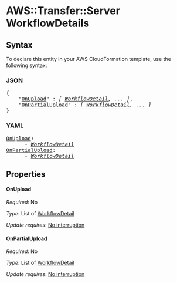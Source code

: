 # AWS::Transfer::Server WorkflowDetails

## Syntax

To declare this entity in your AWS CloudFormation template, use the following syntax:

### JSON

<pre>
{
    "<a href="#onupload" title="OnUpload">OnUpload</a>" : <i>[ <a href="workflowdetail.md">WorkflowDetail</a>, ... ]</i>,
    "<a href="#onpartialupload" title="OnPartialUpload">OnPartialUpload</a>" : <i>[ <a href="workflowdetail.md">WorkflowDetail</a>, ... ]</i>
}
</pre>

### YAML

<pre>
<a href="#onupload" title="OnUpload">OnUpload</a>: <i>
      - <a href="workflowdetail.md">WorkflowDetail</a></i>
<a href="#onpartialupload" title="OnPartialUpload">OnPartialUpload</a>: <i>
      - <a href="workflowdetail.md">WorkflowDetail</a></i>
</pre>

## Properties

#### OnUpload

_Required_: No

_Type_: List of <a href="workflowdetail.md">WorkflowDetail</a>

_Update requires_: [No interruption](https://docs.aws.amazon.com/AWSCloudFormation/latest/UserGuide/using-cfn-updating-stacks-update-behaviors.html#update-no-interrupt)

#### OnPartialUpload

_Required_: No

_Type_: List of <a href="workflowdetail.md">WorkflowDetail</a>

_Update requires_: [No interruption](https://docs.aws.amazon.com/AWSCloudFormation/latest/UserGuide/using-cfn-updating-stacks-update-behaviors.html#update-no-interrupt)

